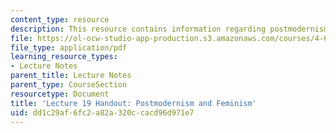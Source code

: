 ```yaml
---
content_type: resource
description: This resource contains information regarding postmodernism and feminism.
file: https://ol-ocw-studio-app-production.s3.amazonaws.com/courses/4-602-modern-art-and-mass-culture-spring-2012/dd1c29af6fc2a82a320ccacd96d971e7_MIT4_602S12_lec19.pdf
file_type: application/pdf
learning_resource_types:
- Lecture Notes
parent_title: Lecture Notes
parent_type: CourseSection
resourcetype: Document
title: 'Lecture 19 Handout: Postmodernism and Feminism'
uid: dd1c29af-6fc2-a82a-320c-cacd96d971e7
---
```

